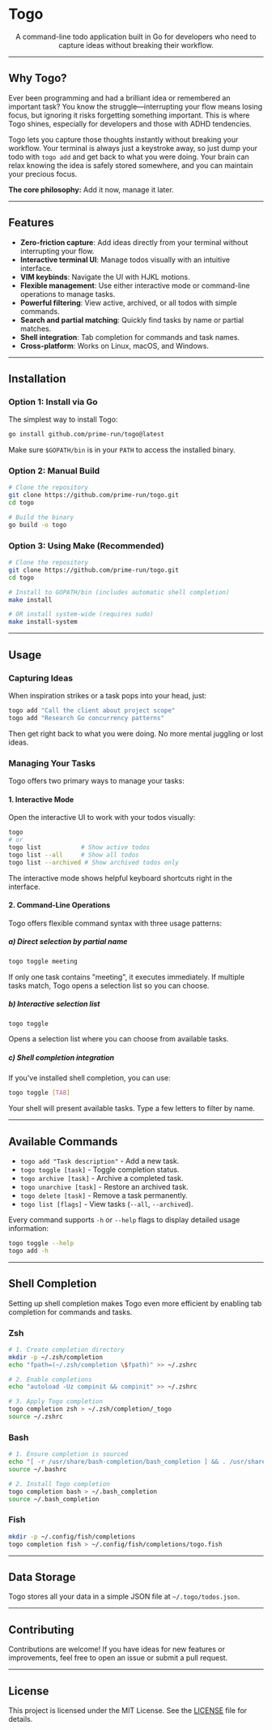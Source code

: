 # Togo

<p align="center">
  A command-line todo application built in Go for developers who need to capture ideas without breaking their workflow.
</p>

---

## Why Togo?

Ever been programming and had a brilliant idea or remembered an important task? You know the struggle—interrupting your flow means losing focus, but ignoring it risks forgetting something important. This is where Togo shines, especially for developers and those with ADHD tendencies.

Togo lets you capture those thoughts instantly without breaking your workflow. Your terminal is always just a keystroke away, so just dump your todo with `togo add` and get back to what you were doing. Your brain can relax knowing the idea is safely stored somewhere, and you can maintain your precious focus.

**The core philosophy:** Add it now, manage it later.

---

## Features

- **Zero-friction capture**: Add ideas directly from your terminal without interrupting your flow.
- **Interactive terminal UI**: Manage todos visually with an intuitive interface.
- **VIM keybinds**: Navigate the UI with HJKL motions.
- **Flexible management**: Use either interactive mode or command-line operations to manage tasks.
- **Powerful filtering**: View active, archived, or all todos with simple commands.
- **Search and partial matching**: Quickly find tasks by name or partial matches.
- **Shell integration**: Tab completion for commands and task names.
- **Cross-platform**: Works on Linux, macOS, and Windows.

---

## Installation

### Option 1: Install via Go

The simplest way to install Togo:

```bash
go install github.com/prime-run/togo@latest
```

Make sure `$GOPATH/bin` is in your `PATH` to access the installed binary.

### Option 2: Manual Build

```bash
# Clone the repository
git clone https://github.com/prime-run/togo.git
cd togo

# Build the binary
go build -o togo
```

### Option 3: Using Make (Recommended)

```bash
# Clone the repository
git clone https://github.com/prime-run/togo.git
cd togo

# Install to GOPATH/bin (includes automatic shell completion)
make install

# OR install system-wide (requires sudo)
make install-system
```

---

## Usage

### Capturing Ideas

When inspiration strikes or a task pops into your head, just:

```bash
togo add "Call the client about project scope"
togo add "Research Go concurrency patterns"
```

Then get right back to what you were doing. No more mental juggling or lost ideas.

### Managing Your Tasks

Togo offers two primary ways to manage your tasks:

#### 1. Interactive Mode

Open the interactive UI to work with your todos visually:

```bash
togo
# or
togo list           # Show active todos
togo list --all     # Show all todos
togo list --archived # Show archived todos only
```

The interactive mode shows helpful keyboard shortcuts right in the interface.

#### 2. Command-Line Operations

Togo offers flexible command syntax with three usage patterns:

##### a) Direct selection by partial name

```bash
togo toggle meeting
```

If only one task contains "meeting", it executes immediately. If multiple tasks match, Togo opens a selection list so you can choose.

##### b) Interactive selection list

```bash
togo toggle
```

Opens a selection list where you can choose from available tasks.

##### c) Shell completion integration

If you've installed shell completion, you can use:

```bash
togo toggle [TAB]
```

Your shell will present available tasks. Type a few letters to filter by name.

---

## Available Commands

- `togo add "Task description"` - Add a new task.
- `togo toggle [task]` - Toggle completion status.
- `togo archive [task]` - Archive a completed task.
- `togo unarchive [task]` - Restore an archived task.
- `togo delete [task]` - Remove a task permanently.
- `togo list [flags]` - View tasks (`--all`, `--archived`).

Every command supports `-h` or `--help` flags to display detailed usage information:

```bash
togo toggle --help
togo add -h
```

---

## Shell Completion

Setting up shell completion makes Togo even more efficient by enabling tab completion for commands and tasks.

### Zsh

```bash
# 1. Create completion directory
mkdir -p ~/.zsh/completion
echo "fpath=(~/.zsh/completion \$fpath)" >> ~/.zshrc

# 2. Enable completions
echo "autoload -Uz compinit && compinit" >> ~/.zshrc

# 3. Apply Togo completion
togo completion zsh > ~/.zsh/completion/_togo
source ~/.zshrc
```

### Bash

```bash
# 1. Ensure completion is sourced
echo "[ -r /usr/share/bash-completion/bash_completion ] && . /usr/share/bash-completion/bash_completion" >> ~/.bashrc
source ~/.bashrc

# 2. Install Togo completion
togo completion bash > ~/.bash_completion
source ~/.bash_completion
```

### Fish

```bash
mkdir -p ~/.config/fish/completions
togo completion fish > ~/.config/fish/completions/togo.fish
```

---

## Data Storage

Togo stores all your data in a simple JSON file at `~/.togo/todos.json`.

---

## Contributing

Contributions are welcome! If you have ideas for new features or improvements, feel free to open an issue or submit a pull request.

---

## License

This project is licensed under the MIT License. See the [LICENSE](LICENSE) file for details.
